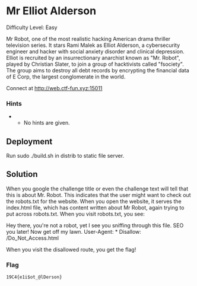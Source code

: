 
# Mr Elliot Alderson

Difficulty Level: Easy

Mr Robot, one of the most realistic hacking American drama thriller television series. It stars Rami Malek as Elliot Alderson, a cybersecurity engineer and hacker with social anxiety disorder and clinical depression. Elliot is recruited by an insurrectionary anarchist known as "Mr. Robot", played by Christian Slater, to join a group of hacktivists called "fsociety". The group aims to destroy all debt records by encrypting the financial data of E Corp, the largest conglomerate in the world.

Connect at http://web.ctf-fun.xyz:15011


### Hints

- -	No hints are given.

## Deployment

Run  sudo ./build.sh in distrib to static file server.

## Solution

When you google the challenge title or even the challenge text will tell that this is about Mr. Robot. This indicates that the user might want to check out the robots.txt for the website. 
When you open the website, it serves the index.html file, which has content written about Mr Robot, again trying to put across robots.txt. When you visit robots.txt, you see:

Hey there, you're not a robot, yet I see you sniffing through this file.
SEO you later!
Now get off my lawn.
User-Agent: *
Disallow: /Do_Not_Access.html

When you visit the disallowed route, you get the flag!

### Flag
`19C4{e1i$ot_@lDerson}`
